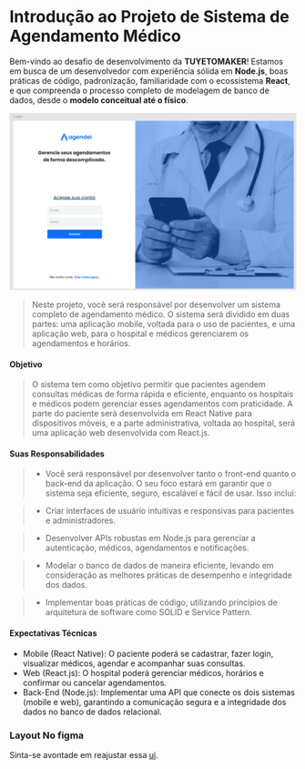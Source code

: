 # Introdução ao Projeto de Sistema de Agendamento Médico


Bem-vindo ao desafio de desenvolvimento da __TUYETOMAKER__! Estamos em busca de um desenvolvedor com experiência sólida em __Node.js__, boas práticas de código, padronização, familiaridade com o ecossistema __React__, e que compreenda o processo completo de modelagem de banco de dados, desde o __modelo conceitual até o físico__. 


![](./web.png)
>Neste projeto, você será responsável por desenvolver um sistema completo de agendamento médico. O sistema será dividido em duas partes: uma aplicação mobile, voltada para o uso de pacientes, e uma aplicação web, para o hospital e médicos gerenciarem os agendamentos e horários.

#### Objetivo
>O sistema tem como objetivo permitir que pacientes agendem consultas médicas de forma rápida e eficiente, enquanto os hospitais e médicos podem gerenciar esses agendamentos com praticidade. A parte do paciente será desenvolvida em React Native para dispositivos móveis, e a parte administrativa, voltada ao hospital, será uma aplicação web desenvolvida com React.js.

#### Suas Responsabilidades
> - Você será responsável por desenvolver tanto o front-end quanto o back-end da aplicação. O seu foco estará em garantir que o sistema seja eficiente, seguro, escalável e fácil de usar. Isso inclui:

>- Criar interfaces de usuário intuitivas e responsivas para pacientes e administradores.

>- Desenvolver APIs robustas em Node.js para gerenciar a autenticação, médicos, agendamentos e notificações.

>- Modelar o banco de dados de maneira eficiente, levando em consideração as melhores práticas de desempenho e integridade dos dados.

>- Implementar boas práticas de código, utilizando princípios de arquitetura de software como SOLID e Service Pattern.

#### Expectativas Técnicas
- Mobile (React Native): O paciente poderá se cadastrar, fazer login, visualizar médicos, agendar e acompanhar suas consultas.
- Web (React.js): O hospital poderá gerenciar médicos, horários e confirmar ou cancelar agendamentos.
- Back-End (Node.js): Implementar uma API que conecte os dois sistemas (mobile e web), garantindo a comunicação segura e a integridade dos dados no banco de dados relacional.

### Layout No figma
Sinta-se avontade em reajustar essa [ui](https://www.figma.com/design/HX6VyFLrL8bWiZW1NNrahN/Agendei(Tuyetomaker-test)?node-id=0-1&node-type=canvas&t=ovrCj3bigRJgMGK5-0).